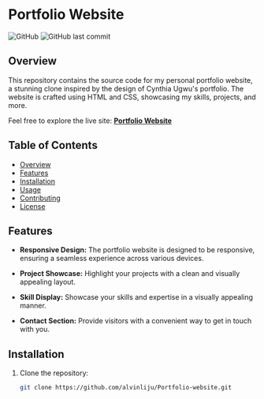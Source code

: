 # Portfolio Website

![GitHub](https://img.shields.io/github/license/alvinliju/Portfolio-website) ![GitHub last commit](https://img.shields.io/github/last-commit/alvinliju/Portfolio-website)

## Overview

This repository contains the source code for my personal portfolio website, a stunning clone inspired by the design of Cynthia Ugwu's portfolio. The website is crafted using HTML and CSS, showcasing my skills, projects, and more.

Feel free to explore the live site: [**Portfolio Website**](https://your-portfolio-link-here)

## Table of Contents

- [Overview](#overview)
- [Features](#features)
- [Installation](#installation)
- [Usage](#usage)
- [Contributing](#contributing)
- [License](#license)

## Features

- **Responsive Design:** The portfolio website is designed to be responsive, ensuring a seamless experience across various devices.

- **Project Showcase:** Highlight your projects with a clean and visually appealing layout.

- **Skill Display:** Showcase your skills and expertise in a visually appealing manner.

- **Contact Section:** Provide visitors with a convenient way to get in touch with you.

## Installation

1. Clone the repository:
   ```bash
   git clone https://github.com/alvinliju/Portfolio-website.git
